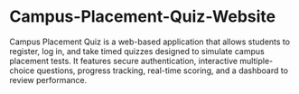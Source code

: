 # Campus-Placement-Quiz-Website
Campus Placement Quiz is a web-based application that allows students to register, log in, and take timed quizzes designed to simulate campus placement tests. It features secure authentication, interactive multiple-choice questions, progress tracking, real-time scoring, and a dashboard to review performance.
